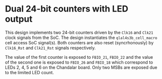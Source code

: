 # Dual 24-bit counters with LED output

This design implements two 24-bit counters driven by the `Clk16` and `Clk21` clock signals from the SoC. The design instantiates the `qlal4s3b_cell_macro` cell access SoC signal(s). Both counters are also reset (syncrhonously) by `Clk16_Rst` and `Clk21_Rst` signals respectively.

The value of the first counter is exposed to `FBIO_21`, `FBIO_22` and the value of the second one is exposed to `FBIO_26` and `FBIO_18` which correspond to LEDs 2, 4, 5 and 6 on the Chandalar board. Only two MSBs are exposed due to the limited LED count.